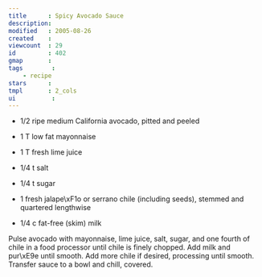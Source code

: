```yaml
---
title      : Spicy Avocado Sauce
description: 
modified   : 2005-08-26
created    : 
viewcount  : 29
id         : 402
gmap       : 
tags        :
    - recipe
stars      : 
tmpl       : 2_cols
ui			: 
---
```


* 1/2 ripe medium California avocado, pitted and peeled

* 1 T low fat mayonnaise
* 1 T fresh lime juice
* 1/4 t salt 
* 1/4 t sugar
* 1 fresh jalape\xF1o or serrano chile (including seeds), stemmed and quartered lengthwise
* 1/4 c fat-free (skim) milk

Pulse avocado with mayonnaise, lime juice, salt, sugar, and one fourth of chile in a food processor until chile is finely chopped. Add milk and pur\xE9e until smooth. Add more chile if desired, processing until smooth. Transfer sauce to a bowl and chill, covered.

